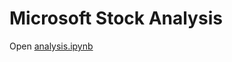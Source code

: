 # Microsoft Stock Analysis

Open [analysis.ipynb](https://github.com/DuarteDx/MicrosoftStockAnalysis/blob/master/analysis.ipynb)
